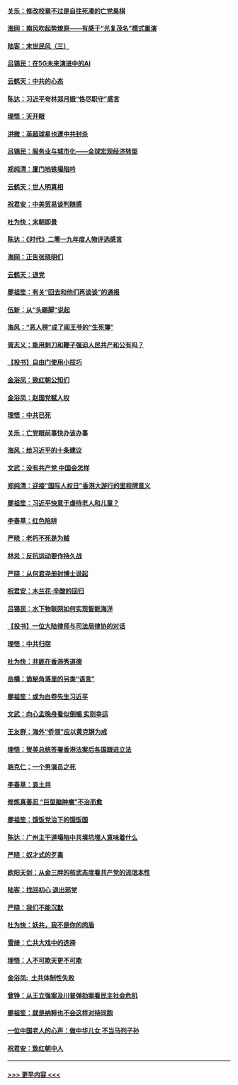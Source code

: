 #### [关乐：修改校章不过是自往死凑的亡党臭棋](../pages/nsc993/n11735097.md?t=12210755) 
#### [海网：南风吹起势燎原——有感于“光复茂名”模式重演](../pages/nsc993/n11732308.md?t=12210755) 
#### [陆客：末世民风（三）](../pages/nsc993/n11732211.md?t=12210755) 
#### [吕锡民：在5G未来演进中的AI](../pages/nsc993/n11730010.md?t=12210755) 
#### [云鹤天：中共的心态](../pages/nsc993/n11729906.md?t=12210755) 
#### [陈达：习近平夸林郑月娥“恪尽职守”感言](../pages/nsc993/n11729881.md?t=12210755) 
#### [理悟：天开眼](../pages/nsc993/n11729699.md?t=12210755) 
#### [洪微：英超球星也遭中共封杀](../pages/nsc993/n11727243.md?t=12210755) 
#### [吕锡民：服务业与城市化——全球宏观经济转型](../pages/nsc993/n11725845.md?t=12210755) 
#### [郑纯清：厦门地铁塌陷吟](../pages/nsc993/n11725813.md?t=12210755) 
#### [云鹤天：世人明真相](../pages/nsc993/n11725621.md?t=12210755) 
#### [祝君安：中美贸易谈判随感](../pages/nsc993/n11725609.md?t=12210755) 
#### [吐为快：末朝即景](../pages/nsc993/n11723365.md?t=12210755) 
#### [陈达：《时代》二零一九年度人物评选感言](../pages/nsc993/n11723337.md?t=12210755) 
#### [海网：正告张晓明们](../pages/nsc993/n11723228.md?t=12210755) 
#### [云鹤天：退党](../pages/nsc993/n11723056.md?t=12210755) 
#### [廖祖笙：有关“回去和他们再谈谈”的通报](../pages/nsc993/n11722442.md?t=12210755) 
#### [伍新：从“头踢脚”说起](../pages/nsc993/n11722429.md?t=12210755) 
#### [海风：“恶人榜”成了阎王爷的“生死簿”](../pages/nsc993/n11722272.md?t=12210755) 
#### [胥志义：能用剌刀和鞭子强迫人民共产和公有吗？](../pages/nsc993/n11720569.md?t=12210755) 
#### [【投书】自由门使用小技巧](../pages/nsc993/n11720180.md?t=12210755) 
#### [金浴凤：致红朝公知们](../pages/nsc993/n11720563.md?t=12210755) 
#### [金浴凤：赵国党赋人权](../pages/nsc993/n11720533.md?t=12210755) 
#### [理悟：中共已死](../pages/nsc993/n11720233.md?t=12210755) 
#### [关乐：亡党眼前事快办该办事](../pages/nsc993/n11719160.md?t=12210755) 
#### [海风：给习近平的十条建议](../pages/nsc993/n11717616.md?t=12210755) 
#### [文武：没有共产党 中国会怎样](../pages/nsc993/n11717584.md?t=12210755) 
#### [郑纯清：迎接“国际人权日”香港大游行的里程牌意义](../pages/nsc993/n11717417.md?t=12210755) 
#### [廖祖笙：习近平快意于虐待老人和儿童？](../pages/nsc993/n11715313.md?t=12210755) 
#### [李春草：红色陷阱](../pages/nsc993/n11715029.md?t=12210755) 
#### [严晓：老朽不死是为贼](../pages/nsc993/n11712910.md?t=12210755) 
#### [林忌：反抗运动要作持久战](../pages/nsc993/n11712623.md?t=12210755) 
#### [严晓：从何君尧册封博士说起](../pages/nsc993/n11712465.md?t=12210755) 
#### [祝君安：木兰花·辛酸的回归](../pages/nsc993/n11712381.md?t=12210755) 
#### [吕锡民：水下物联网如何实现智能海洋](../pages/nsc993/n11711158.md?t=12210755) 
#### [【投书】一位大陆律师与司法局律协的对话](../pages/nsc993/n11709675.md?t=12210755) 
#### [理悟：中共归宿](../pages/nsc993/n11710059.md?t=12210755) 
#### [吐为快：共匪在香港秀道德](../pages/nsc993/n11709979.md?t=12210755) 
#### [岳横：诡秘角落里的另类“语言”](../pages/nsc993/n11709792.md?t=12210755) 
#### [廖祖笙：或为白卷先生习近平](../pages/nsc993/n11708330.md?t=12210755) 
#### [文武：向心孟晚舟看似倒楣 实则幸运](../pages/nsc993/n11708236.md?t=12210755) 
#### [王友群：海外“侨领”应以黄克锵为戒](../pages/nsc993/n11706176.md?t=12210755) 
#### [理悟：贺美总统签署香港法案后各国跟进立法](../pages/nsc993/n11706853.md?t=12210755) 
#### [骆克仁：一个男演员之死](../pages/nsc993/n11706677.md?t=12210755) 
#### [李春草：哀土共](../pages/nsc993/n11706255.md?t=12210755) 
#### [修炼真善忍 “巨型脑肿瘤”不治而愈](../pages/nsc993/n11705340.md?t=12210755) 
#### [廖祖笙：饿饭党治下的饿饭国](../pages/nsc993/n11705085.md?t=12210755) 
#### [陈达：广州主干道塌陷中共填坑埋人意味着什么](../pages/nsc993/n11705046.md?t=12210755) 
#### [严晓：奴才式的歹毒](../pages/nsc993/n11704826.md?t=12210755) 
#### [欧阳天剑：从金三胖的核武态度看共产党的流氓本性](../pages/nsc993/n11702238.md?t=12210755) 
#### [陆客：找回初心 退出邪党](../pages/nsc993/n11702213.md?t=12210755) 
#### [严晓：我们不能沉默](../pages/nsc993/n11702110.md?t=12210755) 
#### [吐为快：妖共，我不是你的肉盾](../pages/nsc993/n11701366.md?t=12210755) 
#### [雪绮：亡共大戏中的选择](../pages/nsc993/n11699922.md?t=12210755) 
#### [理悟：人不可欺天更不可欺](../pages/nsc993/n11699657.md?t=12210755) 
#### [金浴凤:  土共体制性失败](../pages/nsc993/n11699361.md?t=12210755) 
#### [曾铮：从王立强案及川普弹劾案看民主社会危机](../pages/nsc993/n11699318.md?t=12210755) 
#### [廖祖笙：就是纳粹也不会这样对待同胞](../pages/nsc993/n11697658.md?t=12210755) 
#### [一位中国老人的心声：做中华儿女 不当马列子孙](../pages/nsc993/n11697525.md?t=12210755) 
#### [祝君安：致红朝中人](../pages/nsc993/n11697518.md?t=12210755) 

----
#### [ >>> 更早内容 <<< ](../indexes/nsc993-earlier.md)

